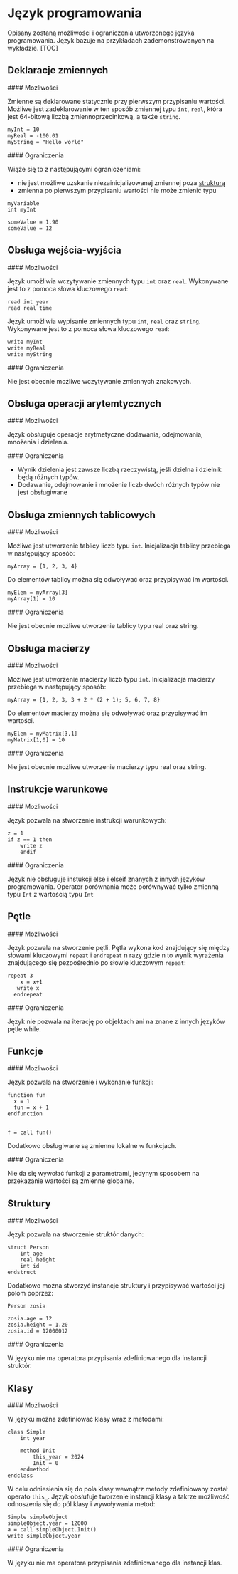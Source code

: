 # Język programowania
Opisany zostaną możliwości i ograniczenia utworzonego języka programowania. 
Język bazuje na przykładach zademonstrowanych na wykładzie. 
[TOC]

## Deklaracje zmiennych 
<!-- no toc -->#### Możliwości
Zmienne są deklarowane statycznie przy pierwszym przypisaniu wartości. 
Możliwe jest zadeklarowanie w ten sposób zmiennej typu ```int```,  ```real```, która jest 64-bitową liczbą zmiennoprzecinkową, a także ```string```.
```
myInt = 10
myReal = -100.01
myString = "Hello world"
```

<!-- no toc -->#### Ograniczenia
Wiąże się to z następującymi ograniczeniami: 
- nie jest możliwe uzskanie niezainicjalizowanej zmiennej poza [strukturą](#struktury)
- zmienna po pierwszym przypisaniu wartości nie może zmienić typu
```
myVariable 
int myInt

someValue = 1.90
someValue = 12
```

## Obsługa wejścia-wyjścia
<!-- no toc -->#### Możliwości
Język umożliwia wczytywanie zmiennych typu ```int``` oraz ```real```. Wykonywane jest to z pomoca słowa kluczowego ```read```:
```
read int year
read real time
```
Język umożliwia wypisanie zmiennych typu ```int```, ```real``` oraz ```string```. Wykonywane jest to z pomoca słowa kluczowego ```read```:
```
write myInt
write myReal
write myString
```
<!-- no toc -->#### Ograniczenia
Nie jest obecnie możliwe wczytywanie zmiennych znakowych. 

## Obsługa operacji arytemtycznych 
<!-- no toc -->#### Możliwości
Język obsługuje operacje arytmetyczne dodawania, odejmowania, mnożenia i dzielenia. 

<!-- no toc -->#### Ograniczenia
- Wynik dzielenia jest zawsze liczbą rzeczywistą, jeśli dzielna i dzielnik będą różnych typów. 
- Dodawanie, odejmowanie i mnożenie liczb dwóch różnych typów nie jest obsługiwane 

## Obsługa zmiennych tablicowych
<!-- no toc -->#### Możliwości
Możliwe jest utworzenie tablicy liczb typu ```int```. Inicjalizacja tablicy przebiega w następujący sposób:
```
myArray = {1, 2, 3, 4}
```
Do elementów tablicy można się odwoływać oraz przypisywać im wartości.
```
myElem = myArray[3]
myArray[1] = 10
```
<!-- no toc -->#### Ograniczenia
Nie jest obecnie możliwe utworzenie tablicy typu real oraz string.

## Obsługa macierzy
<!-- no toc -->#### Możliwości
Możliwe jest utworzenie macierzy liczb typu ```int```. Inicjalizacja macierzy przebiega w następujący sposób:
```
myArray = {1, 2, 3, 3 + 2 * (2 + 1); 5, 6, 7, 8}
```
Do elementów macierzy można się odwoływać oraz przypisywać im wartości.
```
myElem = myMatrix[3,1]
myMatrix[1,0] = 10
```

<!-- no toc -->#### Ograniczenia
Nie jest obecnie możliwe utworzenie macierzy typu real oraz string.

## Instrukcje warunkowe
<!-- no toc -->#### Możliwości
Język pozwala na stworzenie instrukcji warunkowych:
```
z = 1
if z == 1 then
    write z
    endif
```
<!-- no toc -->#### Ograniczenia
Język nie obsługuje instukcji else i elseif znanych z innych języków programowania.
Operator porównania może porównywać tylko zmienną typu ```Int``` z wartością typu ```Int```
## Pętle
<!-- no toc -->#### Możliwości
Język pozwala na stworzenie pętli. Pętla wykona kod znajdujący się między słowami kluczowymi ```repeat``` i ```endrepeat``` n razy gdzie n to wynik wyrażenia znajdującego się pezpośrednio po słowie kluczowym ```repeat```:
```
repeat 3
    x = x+1
   write x
  endrepeat
```
<!-- no toc -->#### Ograniczenia
Język nie pozwala na iterację po objektach ani na znane z innych języków pętle while.
## Funkcje
<!-- no toc -->#### Możliwości
Język pozwala na stworzenie i wykonanie funkcji:
```
function fun
  x = 1
  fun = x + 1
endfunction


f = call fun()
```
Dodatkowo obsługiwane są zmienne lokalne w funkcjach.
<!-- no toc -->#### Ograniczenia
Nie da się wywołać funkcji z parametrami, jedynym sposobem na przekazanie wartości są zmienne globalne.

## Struktury
<!-- no toc -->#### Możliwości
Język pozwala na stworzenie struktór danych:
```
struct Person
    int age
    real height
    int id
endstruct

```
Dodatkowo można stworzyć instancje struktury i przypisywać wartości jej polom poprzez:
```
Person zosia

zosia.age = 12
zosia.height = 1.20
zosia.id = 12000012
```
<!-- no toc -->#### Ograniczenia
W języku nie ma operatora przypisania zdefiniowanego dla instancji struktór.

## Klasy
<!-- no toc -->#### Możliwości
W języku można zdefiniować klasy wraz z metodami:
```
class Simple
    int year

    method Init
        this_year = 2024
        Init = 0
    endmethod
endclass
```
W celu odniesienia się do pola klasy wewnątrz metody zdefiniowany został operato ```this_```.
Język obsłufuje tworzenie instancji klasy a takrze możliwość odnoszenia się do pól klasy i wywoływania metod:
```
Simple simpleObject
simpleObject.year = 12000
a = call simpleObject.Init()
write simpleObject.year
```
<!-- no toc -->#### Ograniczenia
W języku nie ma operatora przypisania zdefiniowanego dla instancji klas.